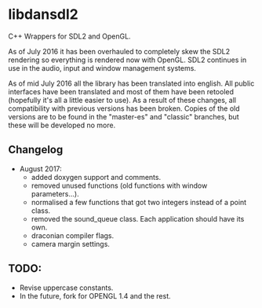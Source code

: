 # libdansdl2

C++ Wrappers for SDL2 and OpenGL.

As of July 2016 it has been overhauled to completely skew the SDL2 rendering so everything is rendered now with OpenGL. SDL2 continues in use in the audio, input and window management systems.

As of mid July 2016 all the library has been translated into english. All public interfaces have been translated and most of them have been retooled (hopefully it's all a little easier to use). As a result of these changes, all compatibility with previous versions has been broken. Copies of the old versions are to be found in the "master-es" and "classic" branches, but these will be developed no more.

## Changelog

- August 2017: 
	- added doxygen support and comments.
	- removed unused functions (old functions with window parameters...).
	- normalised a few functions that got two integers instead of a point class.
	- removed the sound_queue class. Each application should have its own.
	- draconian compiler flags.
	- camera margin settings.


## TODO: 

- Revise uppercase constants.
- In the future, fork for OPENGL 1.4 and the rest.
